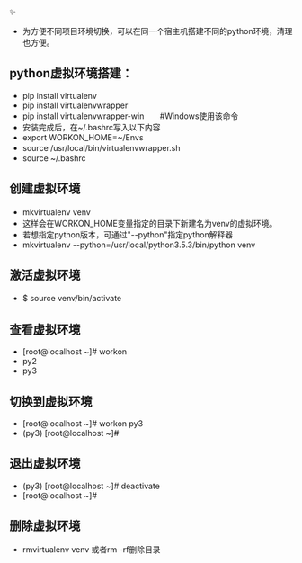 :sparkles:
* 为方便不同项目环境切换，可以在同一个宿主机搭建不同的python环境，清理也方便。
## **python虚拟环境搭建：**
* pip install virtualenv
* pip install virtualenvwrapper
* pip install virtualenvwrapper-win　　#Windows使用该命令
* 安装完成后，在~/.bashrc写入以下内容
* 	export WORKON_HOME=~/Envs
* 	source /usr/local/bin/virtualenvwrapper.sh　
* source ~/.bashrc
## **创建虚拟环境**　
* mkvirtualenv venv　
* 这样会在WORKON_HOME变量指定的目录下新建名为venv的虚拟环境。
* 若想指定python版本，可通过"--python"指定python解释器
* mkvirtualenv --python=/usr/local/python3.5.3/bin/python venv
## __激活虚拟环境__
* $ source venv/bin/activate　　
## __查看虚拟环境__
* [root@localhost ~]# workon
* py2
* py3
## __切换到虚拟环境__
* [root@localhost ~]# workon py3
* (py3) [root@localhost ~]# 
## __退出虚拟环境__
* (py3) [root@localhost ~]# deactivate
* [root@localhost ~]# 
## __删除虚拟环境__
* rmvirtualenv venv  或者rm -rf删除目录
